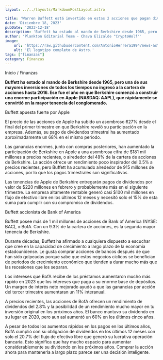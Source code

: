 ```yaml
---
layout: ../../layouts/MarkdownPostLayout.astro

title: 'Warren Buffett está invertido en estas 2 acciones que pagan dividendos'
date: 'Diciembre 18, 2023'
pubDate: '2023-12-18'
description: 'Buffett ha estado al mando de Berkshire desde 1965, pero una de sus mayores inversiones de todos los tiempos no ingresó a la cartera de acciones hasta 2016.'
author: 'Plankton Editorial Team - Chava Elizalde "CryptoWolf"'
image:
    url: 'https://raw.githubusercontent.com/AntonioHerrera1994/news-astro/master/src/assets/finanzas/finanzas2.webp'
    alt: 'El logotipo completo de Astro.'
tags: ["finanzas"]
category: Finanzas
---
```


<span><a href="/" style="text-decoration:none;color:#0F1416">Inicio</a> / <a href="/finanzas" style="text-decoration:none;color:#0F1416">Finanzas</a></span>



<p style="font-weight: bold;">Buffett ha estado al mando de Berkshire desde 1965, pero una de sus mayores inversiones de todos los tiempos no ingresó a la cartera de acciones hasta 2016. Ese fue el año en que Berkshire comenzó a construir una enorme participación en Apple (NASDAQ: AAPL), que rápidamente se convirtió en la mayor tenencia del conglomerado.</p>

Buffett apuesta fuerte por Apple

El precio de las acciones de Apple ha subido un asombroso 627% desde el final del primer trimestre en que Berkshire reveló su participación en la empresa. Además, su pago de dividendos trimestral ha aumentado aproximadamente un 68% en el mismo período.

Las ganancias enormes, junto con compras posteriores, han aumentado la participación de Berkshire en Apple a una asombrosa cifra de $181 mil millones a precios recientes, o alrededor del 48% de la cartera de acciones de Berkshire. La acción ofrece un rendimiento poco inspirador del 0.5% a precios recientes, pero Buffett ha acumulado alrededor de 915 millones de acciones, por lo que los pagos trimestrales son significativos.

Las tenencias de Apple de Berkshire entregarán pagos de dividendos por valor de $220 millones en febrero y probablemente más en el siguiente trimestre. La empresa altamente rentable generó casi $100 mil millones en flujo de efectivo libre en los últimos 12 meses y necesitó solo el 15% de esta suma para cumplir con su compromiso de dividendos.

Buffett accionista de Bank of America 

Buffett posee más de 1 mil millones de acciones de Bank of America (NYSE: BAC), o BofA. Con un 9.3% de la cartera de acciones, es la segunda mayor tenencia de Berkshire.

Durante décadas, Buffett ha afirmado a cualquiera dispuesto a escuchar que cree en la capacidad de crecimiento a largo plazo de la economía estadounidense. Le gusta comprar acciones de bancos después de que han sido golpeadas porque sabe que estos negocios cíclicos se benefician de períodos de crecimiento económico que tienden a durar mucho más que las recesiones que los separan.

Los intereses que BofA recibe de los préstamos aumentaron mucho más rápido en 2023 que los intereses que paga a su enorme base de depósitos. Un margen de interés neto mejorado ayudó a que las ganancias por acción del tercer trimestre aumentaran un 11% interanual.

A precios recientes, las acciones de BofA ofrecen un rendimiento de dividendos del 2.8% y la posibilidad de un rendimiento mucho mayor en tu inversión original en los próximos años. El banco mantuvo su dividendo en su lugar en 2020, pero aun así aumentó un 60% en los últimos cinco años. 

A pesar de todos los aumentos rápidos en los pagos en los últimos años, BofA cumplió con su obligación de dividendos en los últimos 12 meses con solo el 20.7% del flujo de efectivo libre que generó su lucrativa operación bancaria. Esto significa que hay mucho espacio para aumentar considerablemente su dividendo en los próximos años. Comprar la acción ahora para mantenerla a largo plazo parece ser una decisión inteligente.

